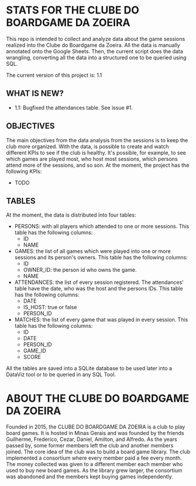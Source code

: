 # STATS FOR THE CLUBE DO BOARDGAME DA ZOEIRA

This repo is intended to collect and analyze data about the game sessions realized into the Clube do Boardgame da Zoeira. All the data is manually annotated onto the Google Sheets. Then, the current script does the data wrangling, converting all the data into a structured one to be queried using SQL. 

The current version of this project is: 1.1

## WHAT IS NEW?

- 1.1: Bugfixed the attendances table. See issue #1.

## OBJECTIVES

The main objectives from the data analysis from the sessions is to keep the club more organized. With the data, is possible to create and watch different KPIs to see if the club is healthy. It's possible, for example, to see which games are played most, who host most sessions, which persons attend more of the sessions, and so son. At the moment, the project has the following KPIs:

- TODO   

## TABLES
At the moment, the data is distributed into four tables:

- PERSONS: with all players which attended to one or more sessions. This table has the following columns:
    - ID
    - NAME
- GAMES: the list of all games which were played into one or more sessions and its person's owners. This table has the following columns:
    - ID
    - OWNER_ID: the person id who owns the game.
    - NAME
- ATTENDANCES: the list of every session registered. The attendances' table have the date, who was the host and the persons IDs. This table has the following columns:
    - DATE
    - IS_HOST: true or false
    - PERSON_ID 
- MATCHES: the list of every game that was played in every session. This table has the following columns:
    - ID
    - DATE
    - PERSON_ID
    - GAME_ID
    - SCORE

All the tables are saved into a SQLite database to be used later into a DataViz tool or to be queried in any SQL Tool.

# ABOUT THE CLUBE DO BOARDGAME DA ZOEIRA
Founded in 2015, the CLUBE DO BOARDGAME DA ZOEIRA is a club to play board games. It is hosted in Minas Gerais and was founded by the friends Guilherme, Frederico, Cezar, Daniel, Amilton, and Alfredo. As the years passed by, some former members left the club and another members joined. The core idea of the club was to build a board game library. The club implemented a consortium where every member paid a fee every month. The money collected was given to a different member each member who used to buy new board games. As the library grew larger, the consortium was abandoned and the members kept buying games independently.